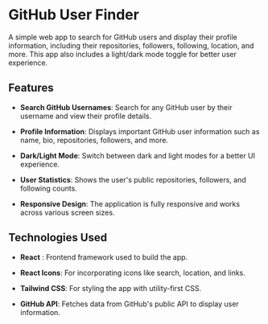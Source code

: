 # GitHub User Finder
A simple web app to search for GitHub users and display their profile information, including their repositories, followers, following, location, and more. This app also includes a light/dark mode toggle for better user experience.

## Features 
- **Search GitHub Usernames**: Search for any GitHub  user by their username and view their profile details.

- **Profile Information**: Displays important GitHub user information such as name, bio, repositories, followers, and more.

- **Dark/Light Mode**: Switch between dark and light modes for a better UI experience.

- **User Statistics**: Shows the user's public repositories, followers, and following counts.

- **Responsive Design**: The application is fully responsive and works across various screen sizes.

## Technologies Used
- **React** : Frontend framework used to build the app.

- **React Icons**: For incorporating icons like search, location, and links.

- **Tailwind CSS**: For styling the app with utility-first CSS.

- **GitHub API**: Fetches data from GitHub's public API to display user information.